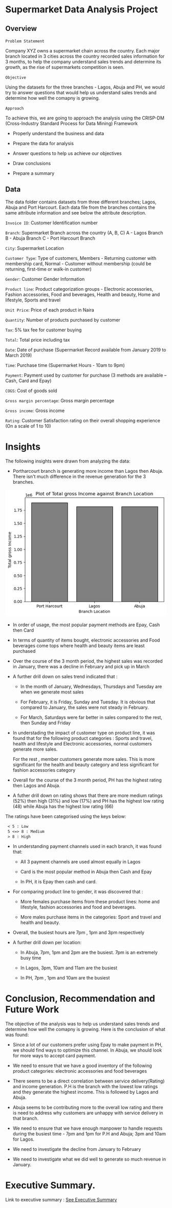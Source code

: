 # Supermarket Data Analysis Project



## Overview

`Problem Statement`

Company XYZ owns a supermarket chain across the country. Each major branch located in 3 cities across the country recorded sales information for 3 months, to help the company understand sales trends and determine its growth, as the rise of supermarkets competition is seen.

`Objective`

Using the datasets for the three branches - Lagos, Abuja and PH, we would try to answer questions that would help us understand sales trends and determine how well the comapny is growing. 

`Approach`

To achieve this, we are going to approach the analysis using the CRISP-DM (Cross-Industry Standard Process for Data Mining) Framework  

- Properly understand the business and data

- Prepare the data for analysis

-  Answer questions to help us achieve our objectives

- Draw conclusions

- Prepare a summary 

## Data 

The data folder contains datasets from three different branches; Lagos, Abuja and Port Harcourt. Each data file from the branches contains the same attribute information and see below the attribute description.  

`Invoice ID`: Customer Identification number

`Branch`: Supermarket Branch across the country (A, B, C)
A - Lagos Branch
B - Abuja Branch
C - Port Harcourt Branch

`City`: Supermarket Location

`Customer Type`: Type of customers, Members - Returning customer with membership card, Normal - Customer without membership (could be returning, first-time or walk-in customer)

`Gender`: Customer Gender Information

`Product line`: Product categorization groups - Electronic accessories, Fashion accessories, Food and beverages, Health and beauty, Home and lifestyle, Sports and travel

`Unit Price`: Price of each product in Naira

`Quantity`: Number of products purchased by customer

`Tax`: 5% tax fee for customer buying

`Total`: Total price including tax

`Date`: Date of purchase (Supermarket Record available from January 2019 to March 2019)

`Time`: Purchase time (Supermarket Hours - 10am to 9pm)

`Payment`: Payment used by customer for purchase (3 methods are available – Cash, Card and Epay)

`COGS`: Cost of goods sold

`Gross margin percentage`: Gross margin percentage

`Gross income`: Gross income

`Rating`: Customer Satisfaction rating on their overall shopping experience (On a scale of 1 to 10) 


# Insights

The following insights were drawn from analyzing the data:

- Portharcourt branch is generating more income than Lagos then Abuja. There isn't much difference in the revenue generation for the 3 branches.

![plot of Income across the different branches](Income_per_Location.png)

- In order of usage, the most popular payment methods are Epay, Cash then Card

- In terms of quantity of items bought, electronic accessories and Food beverages come tops where health and beauty items are least purchased

- Over the course of the 3 month period, the highest sales was recorded in January, there was a decline in February and pick up in March

- A further drill down on sales trend indicated that :

  - In the month of January,  Wednesdays, Thursdays and Tuesday are when we generate most sales
 
  - For February, it is  Friday, Sunday and Tuesday. It is obvious that compared to January, the sales were not steady in February.
 
  -  For March, Saturdays were far better in sales compared to the rest, then Sunday and Friday


- In understading the impact of customer type on product line, it was found that for the following product categories : Sports and travel, health and lifestyle and Electronic accessories, normal customers generate more sales.

  For the rest , member customers generate more sales. This is more significant for the health and beauty category and less significant for fashion accessories category 

- Overall for the course of the 3 month period, PH has the highest rating then Lagos and Abuja.

- A futher drill down on rating shows that there are more medium ratings (52%) then high (31%) and low (17%) and PH has the   highest low rating (48) while Abuja has the highest low rating (66)

 The ratings have been categorised using the keys below:

     < 5 : Low
     5 <=> 8 : Medium 
     > 8 : High

- In understanding payment channels used in each branch, it was found that:

    - All 3 payment channels are used almost equally in Lagos

    - Card is the most popular method in Abuja then Cash and Epay

    - In PH, it is Epay then cash and card.

- For comparing product line to gender, it was discovered that :

    - More females purchase items from these product lines: home and lifestyle, fashion accessories and food and beverages.

    - More males purchase items in the categories: Sport and travel and health and beauty.

- Overall, the busiest hours are 7pm , 1pm and 3pm respectively

- A further drill down per location:
    - In Abuja, 7pm, 1pm and 2pm are the busiest. 7pm is an extremely busy time

    - In Lagos, 3pm, 10am and 11am are the busiest

    - In PH, 7pm , 1pm and 10am are the busiest

# Conclusion, Recommendation and Future Work

The objective of the analysis was to help us understand sales trends and determine how well the comapny is growing. Here is the conclusion of what was found: 

-  Since a lot of our customers prefer using Epay to make payment in PH, we should find ways to optimize this channel. In Abuja, we should look for more ways to accept card payment. 

- We need to ensure that we have a good inventory of the following product categories: electronic accessories and food beverages

- There seems to be a direct correlation between service delivery(Rating) and income generation. P.H is the branch with the lowest low ratings and they generate the highest income. This is followed by Lagos and Abuja.

- Abuja seems to be contributing more to the overall low rating and there is need to address why customers are unhappy with service delivery in that branch. 

- We need to ensure that we have enough manpower to handle requests during the busiest time - 7pm and 1pm for P.H and Abuja; 3pm and 10am for Lagos.

- We need to investigate the decline from January to February

- We need to investigate what we did well to generate so much revenue in January.


# Executive Summary.

Link to executive summary : [See Executive Summary](https://docs.google.com/document/d/19mqwFIrYKSpB7egBSwuY2NBheIBDlgnxi5NhJjvN9Sc/edit?usp=sharing)
